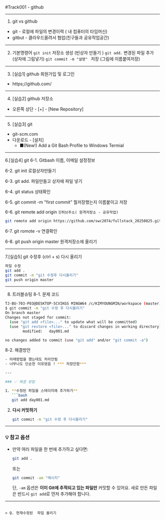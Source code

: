 #Track001 - github

---
1. git vs github
- git - 로컬에 파일의 변경이력 ( 내 컴퓨터의 타임머신)
- gitbut - 클라우드올려서 협업(친구들과 공유작업공간)

---
2. 기본명령어
`git init` 저장소 생성 (빈상자 만들기 )
`git add.` 변경된 파일 추가 (상자에 그림넣기)
`git commit -m "설명" ` 저장 (그림에 이름붙여저장)

---
3. [실습1] github 회원가입 및 로그인
-  https;//github.com/

---
4. [실습2] github 저장소
- 오른쪽 상단 - [+] - [New Repository]

---
5. [실습3] git
- git-scm.com
- 다운로드 - [설치] 
   - ■(New!) Add a Git Bash Profile to Windows Termial

---
6.[실습4] git
6-1.  Gitbash 이름, 이메일 설정정보

6-2. git init   로컬상자만들기

6-3. git add. 파일만들고 상자에 파일 넣기

6-4. git status 상태확인

6-5. git commit -m "first commit" 뭘저장했는지 이름붙이고 저장

6-6. git remote add origin `깃허브주소( 원격저장소 - 공유작업)`

```bash
git remote add origin https://github.com/swc2074/fullstack_20250825.git
```



6-7. git romote -v 연결확인

6-8. git push origin master  원격저장소에 올리기

---
7.[실습5] git 수정후 (ctrl + s) 다시 올리기

``` bash
파일 수정
git add .
git commit -m "git 수정후 다시올리기"
git push origin master
```

---
8. 트러블슈팅
8-1. 문제 코드
``` bash
TJ-BU-703-P03@DESKTOP-5CVIKGS MINGW64 /c/KIMYOUNGMIN/workspace (master)
$ git commit -m "git 수정 후 다시올리기"
On branch master
Changes not staged for commit:
  (use "git add <file>..." to update what will be committed)
  (use "git restore <file>..." to discard changes in working directory)       
        modified:   day001.md

no changes added to commit (use "git add" and/or "git commit -a")
```

8-2. 해결방안
``` bash
- 아래방법을 했는데도 처리안됨
- 너무나도 단순한 이유였음 ! *** 저장안함***

---

### ✅ 해결 방법

1. **수정된 파일을 스테이지에 추가하기**
   ```bash
   git add day001.md
   ```

2. **다시 커밋하기**
   ```bash
   git commit -m "git 수정 후 다시올리기"
   ```

---

### 💡 참고 옵션

- 만약 여러 파일을 한 번에 추가하고 싶다면:
  ```bash
  git add .
  ```
  또는
  ```bash
  git commit -am "메시지"
  ```
  단, `-am` 옵션은 **이미 Git에 추적되고 있는 파일만** 커밋할 수 있어요. 새로 만든 파일은 반드시 `git add`로 먼저 추가해야 합니다.

---


```

> Q. 현재수정된  파일 올리기
